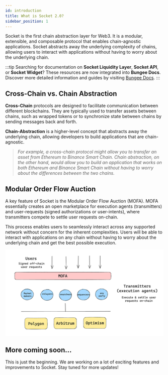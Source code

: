 ```yaml
---
id: introduction
title: What is Socket 2.0?
sidebar_position: 1
---
```


Socket is the first chain abstraction layer for Web3. It is a modular, extensible, and composable protocol that enables chain-agnostic applications. Socket abstracts away the underlying complexity of chains, allowing users to interact with applications without having to worry about the underlying chain.

:::tip
Searching for documentation on **Socket Liquidity Layer**, **Socket API**, or **Socket Widget**? These resources are now integrated into **Bungee Docs**. Discover more detailed information and guides by visiting [Bungee Docs](https://docs.bungee.exchange/).
:::

## Cross-Chain vs. Chain Abstraction

**Cross-Chain** protocols are designed to facilitate communication between different blockchains. They are typically used to transfer assets between chains, such as wrapped tokens or to synchronize state between chains by sending messages back and forth.

**Chain-Abstraction** is a higher-level concept that abstracts away the underlying chain, allowing developers to build applications that are chain-agnostic.

> _For example, a cross-chain protocol might allow you to transfer an asset from Ethereum to Binance Smart Chain. Chain abstraction, on the other hand, would allow you to build an application that works on both Ethereum and Binance Smart Chain without having to worry about the differences between the two chains._

## Modular Order Flow Auction

A key feature of Socket is the Modular Order Flow Auction (MOFA). MOFA essentially creates an open marketplace for execution agents (transmitters) and user-requests (signed authorizations or user-intents), where transmitters compete to settle user requests on-chain.

This process enables users to seamlessly interact across any supported network without concern for the inherent complexities. Users will be able to interact with applications on any chain without having to worry about the underlying chain and get the best possible execution.

![Modular Order Flow Auction (MOFA)](../static/img/mofa.png)

## More coming soon...

This is just the beginning. We are working on a lot of exciting features and improvements to Socket. Stay tuned for more updates!
